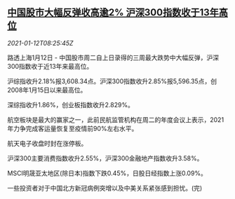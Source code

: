 <!--1610441596000-->
[中国股市大幅反弹收高逾2% 沪深300指数收于13年高位](https://cn.reuters.com/article/china-stock-market-air-0112-idCNKBS29H0UX)
------

<div><i>2021-01-12T08:25:45Z</i></div><p>路透上海1月12日 - 中国股市周二自上日录得的三周最大跌势中大幅反弹，沪深300指数收于近13年来最高位。</p><p>沪综指收升2.18%报3,608.34点。沪深300指数收升2.85%报5,596.35点，创2008年1月15日以来最高位。</p><p>深综指收升1.86%，创业板指数收升2.829%。</p><p>航空板块是最大的赢家之一，此前民航监管机构在周二的年度会议上表示，2021年力争完成客运量恢复至疫情前90%左右水平。</p><p>航天电子收盘时封在涨停板。</p><p>沪深300主要消费指数收升2.55%，沪深300金融地产指数收升3.58%。</p><p>MSCI明晟亚太地区(除日本)指数下跌0.45%，日股日经指数上涨0.09%。</p><p>一些投资者对于中国北方新冠病例突增以及中美关系紧张感到担忧。(完)</p>
